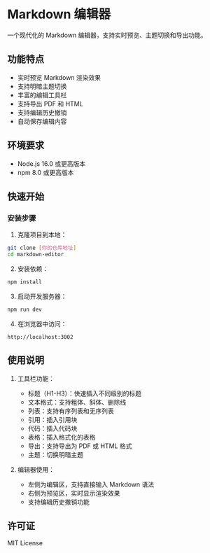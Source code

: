 # Markdown 编辑器

一个现代化的 Markdown 编辑器，支持实时预览、主题切换和导出功能。

## 功能特点

- 实时预览 Markdown 渲染效果
- 支持明暗主题切换
- 丰富的编辑工具栏
- 支持导出 PDF 和 HTML
- 支持编辑历史撤销
- 自动保存编辑内容

## 环境要求

- Node.js 16.0 或更高版本
- npm 8.0 或更高版本

## 快速开始

### 安装步骤

1. 克隆项目到本地：
```bash
git clone [你的仓库地址]
cd markdown-editor
```

2. 安装依赖：
```bash
npm install
```

3. 启动开发服务器：
```bash
npm run dev
```

4. 在浏览器中访问：
```
http://localhost:3002
```

## 使用说明

1. 工具栏功能：
   - 标题（H1-H3）：快速插入不同级别的标题
   - 文本格式：支持粗体、斜体、删除线
   - 列表：支持有序列表和无序列表
   - 引用：插入引用块
   - 代码：插入代码块
   - 表格：插入格式化的表格
   - 导出：支持导出为 PDF 或 HTML 格式
   - 主题：切换明暗主题

2. 编辑器使用：
   - 左侧为编辑区，支持直接输入 Markdown 语法
   - 右侧为预览区，实时显示渲染效果
   - 支持编辑历史撤销功能

## 许可证

MIT License